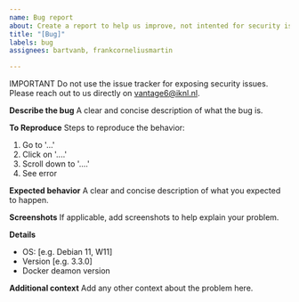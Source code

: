 ```yaml
---
name: Bug report
about: Create a report to help us improve, not intented for security issues.
title: "[Bug]"
labels: bug
assignees: bartvanb, frankcorneliusmartin

---
```

IMPORTANT
Do not use the issue tracker for exposing security issues. Please reach out to us directly on [vantage6@iknl.nl](mailto:vantage6@iknl.nl).

**Describe the bug**
A clear and concise description of what the bug is.

**To Reproduce**
Steps to reproduce the behavior:
1. Go to '...'
2. Click on '....'
3. Scroll down to '....'
4. See error

**Expected behavior**
A clear and concise description of what you expected to happen.

**Screenshots**
If applicable, add screenshots to help explain your problem.

**Details**
 - OS: [e.g. Debian 11, W11]
 - Version [e.g. 3.3.0]
- Docker deamon version

**Additional context**
Add any other context about the problem here.
